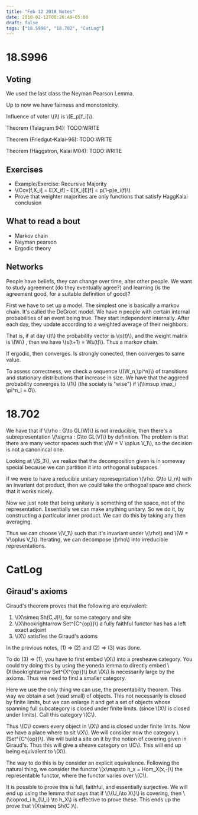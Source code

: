 ```yaml
---
title: "Feb 12 2018 Notes"
date: 2018-02-12T08:26:49-05:00
draft: false
tags: ["18.S996", "18.702", "CatLog"]
---
```


# 18.S996

## Voting

We used the last class the Neyman Pearson Lemma.

Up to now we have fairness and monotonicity. 

Influence of voter \\(i\\) is \\(E_p[f_i]\\).

Theorem (Talagram 94): TODO:WRITE

Theorem (Friedgut-Kalai-96): TODO:WRITE

Theorem (Haggstron, Kalai M04): TODO:WRITE

## Exercises

* Example/Exercise: Recursive Majority
* \\(Cov[f,X_i] = E[X_if] - E[X_i]E[f] = p(1-p)e_i(f)\\)
* Prove that weighter majorities are only functions that satisfy HaggKalai conclusion

## What to read a bout

* Markov chain
* Neyman pearson
* Ergodic theory 

## Networks

People have beliefs, they can change over time, alter other people. We want to study
agreement (do they eventually agree?) and learning (is the agreement good, for a suitable 
definition of good)?

First we have to set up a model. The simplest one is basically a markov chain.
It's called the DeGroot model. We have n people with certain internal probabilities of an event 
being true. They start independent internally. After each day, they update according to a
weighted average of their neighbors.

That is, if at day \\(t\\) the probability vector is \\(s(t)\\), and the weight matrix is \\(W\\)
, then we have \\(s(t+1) = Ws(t)\\). Thus a markov chain.

If ergodic, then converges. Is strongly conected, then converges to same value. 

To assess correctness, we check a sequence \\((W_n,\pi^n)\\) of transitions and stationary
distributions that increase in size. We have that the aggreed probability converges to \\(1\\)
(the sociaty is "wise") if \\(\limsup \max_i \pi^n_i = 0\\).

# 18.702

We have that if \\(\rho : G\to GL(W)\\) is not irreducible, then there's a subrepresentation 
\\(\sigma : G\to GL(V)\\) by definition. The problem is that there are many vector spaces 
such that \\(W = V \oplus V_1\\), so the decision is not a canonincal one. 

Looking at \\(S_3\\), we realize that the decomposition given is in someway special because we 
can partition it into orthogonal subspaces.

If we were to have a reducible unitary represepntation \\(\rho: G\to U_n\\) with an invariant 
dot product, then we could take the orthogoal space and check that it works nicely.

Now we just note that being unitariy is something of the space, not of the representation.
Essentially we can make anything unitary. So we do it, by constructing a particular inner 
product. We can do this by taking any then averaging. 

Thus we can choose \\(V_1\\) such that it's invariant under \\(\rho\\) and 
\\(W = V\oplus V_1\\). Iterating, we can decompose \\(\rho\\) into irreducible representations.

# CatLog

## Giraud's axioms

Giraud's theorem proves that the following are equivalent:

1. \\(X\simeq Sh(C,J)\\), for some category and site
2. \\(X\hookrightarrow Set^{C^{op}}\\) a fully faithful functor has has a left exact adjoint 
3. \\(X\\) satisfies the Giraud's axioms

In the previous notes, (1) => (2) and (2) => (3) was done. 

To do (3) => (1), you have to first embed \\(X\\) into a presheave category. You could try
doing this by using the yoneda lemma to directly embed \\(X\hookrightarrow Set^{X^{op}}\\)
but \\(X\\) is necessarily large by the axioms. Thus we need to find a smaller category.

Here we use the only thing we can use, the presentability theorem. This way we obtain a set 
(read small) of objects. This not necessarily is closed by finite limits, but we can enlarge
it and get a set of objects whose spanning full subcategory is closed under finite limits.
(since \\(X\\) is closed under limits). Call this category \\(C\\).

Thus \\(C\\) covers every object in \\(X\\) and is closed under finite limits. 
Now we have a place where to sit \\(X\\). We will consider now the category \\(Set^{C^{op}}\\).
We will build a site on it by the notion of covering given in Giraud's. Thus this 
will give a sheave category on \\(C\\). This will end up being equivalent to \\(X\\).

The way to do this is by consider an explicit equivalence. Following the natural thing,
we consider the functor \\(x\mapsto h_x = Hom_X(x,-)\\) the representable functor,
where the functor varies over \\(C\\).

It is possible to prove this is full, faithful, and essentially surjective.
We will end up using the lemma that says that if \\(\\{U_i\to X\\}\\)
is covering, then \\(\coprod_i h\_{U_i} \to h_X\\) is effective to prove these.
This ends up the prove that \\(X\simeq Sh(C )\\).